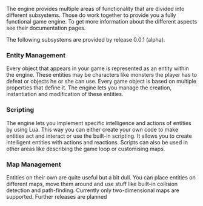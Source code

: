 The engine provides multiple areas of functionality that are divided into
different subsystems. Those do work together to provide you a fully functional
game engine. To get more information about the different aspects see their
documentation pages.

The following subsystems are provided by release 0.0.1 (alpha).

### Entity Management
Every object that appears in your game is represented as an entity within the
engine. These entities may be characters like monsters the player has to defeat
or objects he or she can use. Every game object is based on multiple properties
that define it. The engine lets you manage the creation, instantiation and
modification of these entities.

### Scripting
The engine lets you implement specific intelligence and actions of entities by
using Lua. This way you can either create your own code to make entities act and
interact or use the built-in scripting. It allows you to create intelligent
entities with actions and reactions. Scripts can also be used in other areas
like describing the game loop or customising maps.

### Map Management
Entities on their own are quite useful but a bit dull. You can place entities
on different maps, move them around and use stuff like built-in collision
detection and path-finding. Currently only two-dimensional maps are supported.
Further releases are planned
